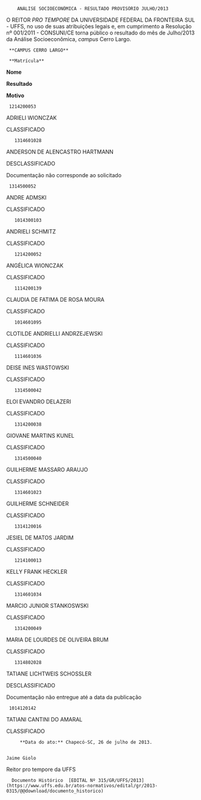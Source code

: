         ANÁLISE SOCIOECONÔMICA - RESULTADO PROVISÓRIO JULHO/2013  

O REITOR *PRO TEMPORE* DA UNIVERSIDADE FEDERAL DA FRONTEIRA SUL - UFFS, no uso de suas atribuições legais e, em cumprimento a Resolução nº 001/2011 - CONSUNI/CE torna público o resultado do mês de Julho/2013 da Análise Socioeconômica, *campus* Cerro Largo.

     **CAMPUS CERRO LARGO**

     **Matrícula**

   **Nome**

   **Resultado**

   **Motivo**

     1214200053

   ADRIELI WIONCZAK

   CLASSIFICADO

       1314601028

   ANDERSON DE ALENCASTRO HARTMANN

   DESCLASSIFICADO

   Documentação não corresponde ao solicitado

     1314500052

   ANDRE ADMSKI

   CLASSIFICADO

       1014300103

   ANDRIELI SCHMITZ

   CLASSIFICADO

       1214200052

   ANGÉLICA WIONCZAK

   CLASSIFICADO

       1114200139

   CLAUDIA DE FATIMA DE ROSA MOURA

   CLASSIFICADO

       1014601095

   CLOTILDE ANDRIELLI ANDRZEJEWSKI

   CLASSIFICADO

       1114601036

   DEISE INES WASTOWSKI

   CLASSIFICADO

       1314500042

   ELOI EVANDRO DELAZERI

   CLASSIFICADO

       1314200038

   GIOVANE MARTINS KUNEL

   CLASSIFICADO

       1314500040

   GUILHERME MASSARO ARAUJO

   CLASSIFICADO

       1314601023

   GUILHERME SCHNEIDER

   CLASSIFICADO

       1314120016

   JESIEL DE MATOS JARDIM

   CLASSIFICADO

       1214100013

   KELLY FRANK HECKLER

   CLASSIFICADO

       1314601034

   MARCIO JUNIOR STANKOSWSKI

   CLASSIFICADO

       1314200049

   MARIA DE LOURDES DE OLIVEIRA BRUM

   CLASSIFICADO

       1314802028

   TATIANE LICHTWEIS SCHOSSLER

   DESCLASSIFICADO

   Documentação não entregue até a data da publicação

     1014120142

   TATIANI CANTINI DO AMARAL

   CLASSIFICADO

         **Data do ato:** Chapecó-SC, 26 de julho de 2013.   
 

    Jaime Giolo   
 Reitor pro tempore da UFFS 

      Documento Histórico  [EDITAL Nº 315/GR/UFFS/2013](https://www.uffs.edu.br/atos-normativos/edital/gr/2013-0315/@@download/documento_historico)     
      